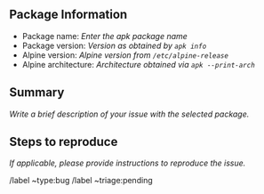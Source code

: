 <!--
This is the issue template for reporting an issue with a specific package. You
can select a different issue template from the dropdown above. Also, feel free
to use the "No template" option in case no template applies to your issue.

Also note that this repository is intended for reporting issues with packages.
For other components, separate issue trackers exist:

    * Installer issues: https://gitlab.alpinelinux.org/alpine/alpine-conf/-/issues
    * Infrastructure issues: https://gitlab.alpinelinux.org/alpine/infra/infra/-/issues
    * Initramfs issues: https://gitlab.alpinelinux.org/alpine/mkinitfs/-/issues
-->

## Package Information

* Package name: *Enter the apk package name*
* Package version: *Version as obtained by `apk info`*
* Alpine version: *Alpine version from `/etc/alpine-release`*
* Alpine architecture: *Architecture obtained via `apk --print-arch`*

## Summary

*Write a brief description of your issue with the selected package.*

## Steps to reproduce

*If applicable, please provide instructions to reproduce the issue.*

/label ~type:bug
/label ~triage:pending
